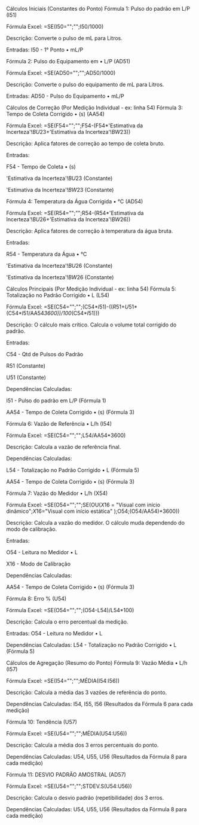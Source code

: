 Cálculos Iniciais (Constantes do Ponto)
Fórmula 1: Pulso do padrão em L/P (I51)

Fórmula Excel: =SE(I50="";"";I50/1000)

Descrição: Converte o pulso de mL para Litros.

Entradas: I50 - 1° Ponto • mL/P

Fórmula 2: Pulso do Equipamento em • L/P (AD51)

Fórmula Excel: =SE(AD50="";"";AD50/1000)

Descrição: Converte o pulso do equipamento de mL para Litros.

Entradas: AD50 - Pulso do Equipamento • mL/P

Cálculos de Correção (Por Medição Individual - ex: linha 54)
Fórmula 3: Tempo de Coleta Corrigido • (s) (AA54)

Fórmula Excel: =SE(F54="";"";F54-(F54*'Estimativa da Incerteza'!$BU$23+'Estimativa da Incerteza'!$BW$23))

Descrição: Aplica fatores de correção ao tempo de coleta bruto.

Entradas:

F54 - Tempo de Coleta • (s)

'Estimativa da Incerteza'!$BU$23 (Constante)

'Estimativa da Incerteza'!$BW$23 (Constante)

Fórmula 4: Temperatura da Água Corrigida • °C (AD54)

Fórmula Excel: =SE(R54="";"";R54-(R54*'Estimativa da Incerteza'!$BU$26+'Estimativa da Incerteza'!$BW$26))

Descrição: Aplica fatores de correção à temperatura da água bruta.

Entradas:

R54 - Temperatura da Água • °C

'Estimativa da Incerteza'!$BU$26 (Constante)

'Estimativa da Incerteza'!$BW$26 (Constante)

Cálculos Principais (Por Medição Individual - ex: linha 54)
Fórmula 5: Totalização no Padrão Corrigido • L (L54)

Fórmula Excel: =SE(C54="";"";(C54*$I$51)-(($R$51+$U$51*(C54*$I$51/AA54*3600))/100*(C54*$I$51)))

Descrição: O cálculo mais crítico. Calcula o volume total corrigido do padrão.

Entradas:

C54 - Qtd de Pulsos do Padrão

R51 (Constante)

U51 (Constante)

Dependências Calculadas:

I51 - Pulso do padrão em L/P (Fórmula 1)

AA54 - Tempo de Coleta Corrigido • (s) (Fórmula 3)

Fórmula 6: Vazão de Referência • L/h (I54)

Fórmula Excel: =SE(C54="";"";L54/AA54*3600)

Descrição: Calcula a vazão de referência final.

Dependências Calculadas:

L54 - Totalização no Padrão Corrigido • L (Fórmula 5)

AA54 - Tempo de Coleta Corrigido • (s) (Fórmula 3)

Fórmula 7: Vazão do Medidor • L/h (X54)

Fórmula Excel: =SE(O54="";"";SE(OU($X$16 = "Visual com início dinâmico";$X$16="Visual com início estática" );O54;(O54/AA54)*3600))

Descrição: Calcula a vazão do medidor. O cálculo muda dependendo do modo de calibração.

Entradas:

O54 - Leitura no Medidor • L

X16 - Modo de Calibração

Dependências Calculadas:

AA54 - Tempo de Coleta Corrigido • (s) (Fórmula 3)

Fórmula 8: Erro % (U54)

Fórmula Excel: =SE(O54="";"";(O54-L54)/L54*100)

Descrição: Calcula o erro percentual da medição.

Entradas: O54 - Leitura no Medidor • L

Dependências Calculadas: L54 - Totalização no Padrão Corrigido • L (Fórmula 5)

Cálculos de Agregação (Resumo do Ponto)
Fórmula 9: Vazão Média • L/h (I57)

Fórmula Excel: =SE(I54="";"";MÉDIA(I54:I56))

Descrição: Calcula a média das 3 vazões de referência do ponto.

Dependências Calculadas: I54, I55, I56 (Resultados da Fórmula 6 para cada medição)

Fórmula 10: Tendência (U57)

Fórmula Excel: =SE(U54="";"";MÉDIA(U54:U56))

Descrição: Calcula a média dos 3 erros percentuais do ponto.

Dependências Calculadas: U54, U55, U56 (Resultados da Fórmula 8 para cada medição)

Fórmula 11: DESVIO PADRÃO AMOSTRAL (AD57)

Fórmula Excel: =SE(U54="";"";STDEV.S(U54:U56))

Descrição: Calcula o desvio padrão (repetibilidade) dos 3 erros.

Dependências Calculadas: U54, U55, U56 (Resultados da Fórmula 8 para cada medição)